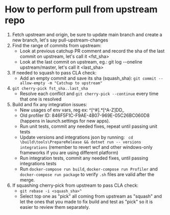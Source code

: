 # How to perform pull from upstream repo

1. Fetch upstream and origin, be sure to update main branch and create a new branch, let's say pull-upstream-changes
2. Find the range of commits from upstream:
    * Look at previous catchup PR comment and record the sha of the last commit on upstream, let's call it <fst_sha>
    * Look at the last commit on upstream, eg.: git log --oneline upstream/master, let's call it <last_sha>
3. If needed to squash to pass CLA check:
    * Add an empty commit and save its sha (squash_sha): `git commit --allow-empty -m "Catchup to upstream"`
4. `git cherry-pick fst_sha..last_sha`
    * Resolve each conflict and `git cherry-pick --continue` every time that one is resolved
5. Build and fix any integration issues:
    * New usages of env vars, reg ex: ^[^#].*[^A-Z]DD_
    * Old profiler ID: 846F5F1C-F9AE-4B07-969E-05C26BC060D8 (happens in launch.settings for new apps).
    * Run unit tests, commit any needed fixes, repeat until passing unit tests
    * Update versions and integrations json by running: ` cd \build\tools\PrepareRelease && dotnet run -- versions integrations` (remember to revert wcf and other windows-only frameworks if you are using different platform)
    * Run integration tests, commit any needed fixes, until passing integrations tests
    * Run `docker-compose run build`, `docker-compose run Profiler` and `docker-compose run package` to verify `.sh` files are valid after the merge.
6. If squashing cherry-pick from upstream to pass CLA check:
    * `git rebase -i <squash_sha>^`
    * Select top one as "pick" all coming from upstream as "squash" and let the ones that you made to fix build and test as "pick" so it is easier to review them separately.
